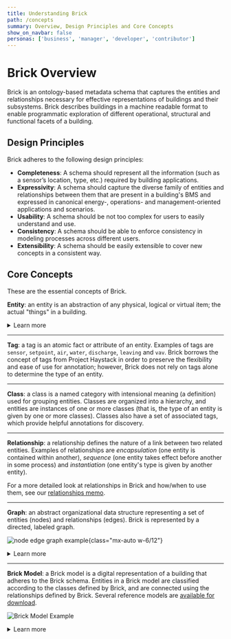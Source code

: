```yaml
---
title: Understanding Brick
path: /concepts
summary: Overview, Design Principles and Core Concepts
show_on_navbar: false
personas: ['business', 'manager', 'developer', 'contributor']
---
```


# Brick Overview

Brick is an ontology-based metadata schema that captures the entities and relationships necessary for effective representations of buildings and their subsystems.
Brick describes buildings in a machine readable format to enable programmatic exploration of different operational, structural and functional facets of a building.

## Design Principles

Brick adheres to the following design principles:

* **Completeness**: A schema should represent all the information (such as a sensor’s location, type, etc.) required by building applications.
* **Expressivity**: A schema should capture the diverse family of entities and relationships between them that are present in a building's BMS and expressed in canonical energy-, operations- and management-oriented applications and scenarios.
* **Usability**: A schema should be not too complex for users to easily understand and use.
* **Consistency**: A schema should be able to enforce consistency in modeling processes across different users.
* **Extensibility**: A schema should be easily extensible to cover new concepts in a consistent way.

## Core Concepts

These are the essential concepts of Brick.

**Entity**: an entity is an abstraction of any physical, logical or virtual item; the actual "things" in a building.

<details>
<summary>Learn more</summary>

Physical entities are anything that has a physical presence in the world.
Examples are mechanical equipment such as air handling units, variable air volume boxes, luminaires and lighting systems, networked devices like electric meters, thermostats and electrical vehicle chargers, and spatial elements like rooms and floors.

Virtual entities are anything whose representation is based in software.
Examples are sensing and status points which allow software to read the current state of the world (such as the value of a temperature sensor, the speed of a fan, or the energy consumption of a space heater), and actuation points which allow software to write values (such as temperature setpoints or the brightness of a lighting fixture).

Logical entities are those entities or collections of entities that are defined by a set of rules.
Examples are HVAC zones and Lighting zones.
Concepts such as class names and tags (defined below) also fall into this category.
</details>

---

**Tag**: a tag is an atomic fact or attribute of an entity.
Examples of tags are `sensor`, `setpoint`, `air`, `water`, `discharge`, `leaving` and `vav`.
Brick borrows the concept of tags from Project Haystack in order to preserve the flexibility and ease of use for annotation; however, Brick does not rely on tags alone to determine the type of an entity.

---

**Class**: a class is a named category with intensional meaning (a definition) used for grouping entities.
Classes are organized into a hierarchy, and entities are instances of one or more classes (that is, the type of an entity is given by one or more classes).
Classes also have a set of associated tags, which provide helpful annotations for discovery.

---

**Relationship**: a relationship defines the nature of a link between two related entities.
Examples of relationships are *encapsulation* (one entity is contained within another), *sequence* (one entity takes effect before another in some process) and *instantiation* (one entity's type is given by another entity).

For a more detailed look at relationships in Brick and how/when to use them, see our [relationships memo](/relationships).

---

**Graph**: an abstract organizational data structure representing a set of entities (nodes) and relationships (edges). Brick is represented by a directed, labeled graph.

![node edge graph example](/images/node-edge-graph.png){class="mx-auto w-6/12"}

<details>
<summary>Learn more</summary>

This figure is an illustration of a generic directed graph. In the context of Brick, nodes in a graph are entities and the edges of the graph are relationships. The source and destination nodes of an edge indicate the subject and object entities of the relationship given by the name of the edge.

We recommend reading the [Wikipedia page on the abstract graph data structure](https://en.wikipedia.org/wiki/Graph_(abstract_data_type)).

In Brick, the graph is represented using the RDF data model. The [RDF primer page](https://www.w3.org/TR/rdf11-concepts/) is an excellent introduction to how a graph is represented using RDF.

</details>

---

**Brick Model**: a Brick model is a digital representation of a building that adheres to the Brick schema. Entities in a Brick model are classified according to the classes defined by Brick, and are connected using the relationships defined by Brick. Several reference models are [available for download](/resources/#reference-brick-models).

![Brick Model Example](/images/brick-model-example.png)

<details>
<summary>Learn more</summary>

The blue nodes represent entities that are instances of Brick classes.These are the "things" inside our example building. They range from equipment (`AHU1A`, `VAV2-4`), points (`VAV2-4.DPRPOS`), locations (`Room 410`) and logical collections (`VAV2-3Zone`). The colored boxes connected to the instances with dashed lines represent Brick classes; the dashed line represents the "is an instance of" relationship (`rdf:type`). The rest of the class structure has been elided for simplicity. Lastly, the solid directed edges represent Brick relationships between entities.
</details>
